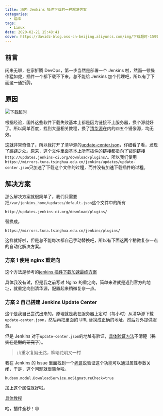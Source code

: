 ```yaml
---
title: 墙内 Jenkins 插件下载的一种解决方案
categories:
  - 运维
tags:
  - Linux
date: 2020-02-21 15:48:41
cover: https://davidz-blog.oss-cn-beijing.aliyuncs.com/img/下载超时-1599485061.png
---
```


## 前言

闲来无聊，在家折腾 DevOps，第一步当然是部署一个 Jenkins 啦，然而一顿操作猛如虎，插件一个都下载不下来，总不能给 Jenkins 加个代理吧，所以有了下面这一通折腾。

## 原因

![下载超时](https://davidz-blog.oss-cn-beijing.aliyuncs.com/img/下载超时-1599485061.png)

根据经验，国外这些软件下载失败基本上都是因为链接不上服务器，换个源就好了。所以简单百度，找到大量相关教程，换了[清华源](https://mirrors.tuna.tsinghua.edu.cn/)在内的四五个镜像源，均无效。

这就非常奇怪了，所以我打开了清华源的[update-center.json](https://mirrors.tuna.tsinghua.edu.cn/jenkins/updates/update-center.json)，仔细看了看，发现了蹊跷之处。原来，这个文件里面基本上所有插件的链接都指向了官网链接`http://updates.jenkins-ci.org/download/plugins/`。所以我们使用`https://mirrors.tuna.tsinghua.edu.cn/jenkins/updates/update-center.json`只加速了下载这个文件的过程，而并没有加速下载插件的过程。

## 解决方案

那么解决方案就很简单了，我们只需要把`/var/jenkins_home/updates/default.json`这个文件中的所有

```htmlmixed
http://updates.jenkins-ci.org/download/plugins/
```

替换成，

```htmlmixed
https://mirrors.tuna.tsinghua.edu.cn/jenkins/plugins/
```

这样就好啦，但是总不能每次都自己手动替换吧，所以有下面这两个稍微复杂一点的自动化解决方案。

### 方案 1 使用 nginx 重定向

这个方法是参考的[jenkins 插件下载加速最终方案](https://my.oschina.net/VASKS/blog/3106314)

具体我没有试，但是我之前写过 Nginx 的重定向，简单来讲就是遇到官方的地址，就重定向到清华源，配置起来稍微复杂一点。

### 方案 2 自己搭建 Jenkins Update Center

这个是我自己尝试出来的，原理就是我在服务器上定时（每小时）从清华源下载`update-center.json`，然后再把里面的 URL 替换成正确的地址，然后对外提供服务。

但是 Jenkins 对于`update-center.json`的地址有验证，[具体验证方法](https://github.com/jenkins-zh/mirror-adapter)不清楚（~~我实在是懒的研究了~~）。

> 山重水复疑无路，柳暗花明又一村

我在 Jenkins 的 Issue 里面找到一个[老哥](https://issues.jenkins-ci.org/browse/JENKINS-11598?focusedCommentId=212431&page=com.atlassian.jira.plugin.system.issuetabpanels%3Acomment-tabpanel#comment-212431)说验证这个功能可以通过属性参数关闭，于是，这个问题就很简单啦。

```shell
hudson.model.DownloadService.noSignatureCheck=true
```

加上这个属性就好啦。

[具体教程](https://jenkins-update.davidz.cn/)

哈，插件全秒！:smile:
